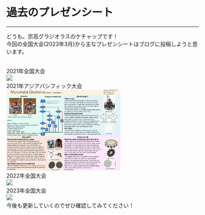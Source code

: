 # 過去のプレゼンシート
<!--ヘッダ-->
***
<!--横線-->
どうも。宗高グラジオラスのケチャップです！<br>
今回の全国大会(2023年3月)から主なプレゼンシートはブログに投稿しようと思います。<br>
<br>
<!--本論-->
2021年全国大会 <br>
<img width = "300" src="images/宗中グラジオラス　RCJ Japan open 2021 完成版2.jpg">
<br>
2021年アジアパシフィック大会 <br>
<img width = "300" src="images/Munakata Gladiolus presentation sheet.jpg">
<br>
2022年全国大会 <br>
<img width = "300" src="images/WSL048_宗高グラジオラス_九州ブロック.jpg">
<br>
2023年全国大会 <br>
<img width = "300" src="images/宗高グラジオラスプレゼンシート.jpg">
<br>
今後も更新していくのでぜひ確認してみてください！<br>
<!--写真挿入-->
